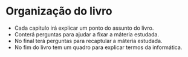# Organização do livro

- Cada capitulo irá explicar um ponto do assunto do livro.
- Conterá perguntas para ajudar a fixar a máteria estudada.
- No final terá perguntas para recaptular a máteria estudada.
- No fim do livro tem um quadro para explicar termos da informática.
